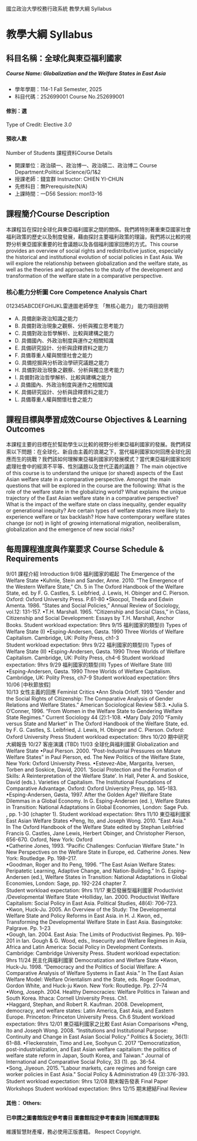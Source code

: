 國立政治大學校務行政系統 教學大綱 Syllabus
# 教學大綱 Syllabus
##  科目名稱：全球化與東亞福利國家
#####  Course Name: Globalization and the Welfare States in East Asia
  * 學年學期：114-1 Fall Semester, 2025 
  * 科目代碼：252699001 Course No.252699001
#### 修別：選
Type of Credit: Elective 
_3.0_
#### 預收人數
Number of Students
課程資料Course Details
  * 開課單位：政治碩一、政治博一、政治碩二、政治博二 Course Department:Political Science/G/1&2 
  * 授課老師：錢宜群 Instructor: CHIEN YI-CHUN 
  * 先修科目：無Prerequisite(N/A)
  * 上課時間：一D56 Session: mon13-16
##  課程簡介Course Description
本課程旨在探討全球化與東亞福利國家之間的關係。我們將特別著重東亞國家社會福利政策的歷史以及制度發展，藉由探討主要福利政策的理論，我們將以比較的視野分析東亞國家重要的社會議題以及各個福利國家回應的方式。This course provides an overview of social rights and redistributive justice, especially the historical and institutional evolution of social policies in East Asia. We will explore the relationship between globalization and the welfare state, as well as the theories and approaches to the study of the development and transformation of the welfare state in a comparative perspective.
###  核心能力分析圖 Core Competence Analysis Chart
012345ABCDEFGHIJKL雷達圖老師學生
「無核心能力」 
能力項目說明
  * A. 具備創新政治知識之能力
  * B. 具備對政治現象之觀察、分析與獨立思考能力
  * C. 具備對政治哲學解析、比較與建構之能力
  * D. 具備國內、外政治制度與運作之相關知識
  * E. 具備研究設計、分析與詮釋資料之能力
  * F. 具備尊重人權與關懷社會之能力
  * G. 具備挖掘與分析政治學研究議題之能力
  * H. 具備對政治現象之觀察、分析與獨立思考能力
  * I. 具備對政治哲學解析、比較與建構之能力
  * J. 具備國內、外政治制度與運作之相關知識
  * K. 具備研究設計、分析與詮釋資料之能力
  * L. 具備尊重人權與關懷社會之能力
##  課程目標與學習成效Course Objectives & Learning Outcomes 
本課程主要的目標在於幫助學生以比較的視野分析東亞福利國家的發展。我們將探索以下問題：在全球化、新自由主義的浪潮之下，當代福利國家如何回應全球化因應而生的挑戰？我們該如何理解東亞福利國家的發展模式？當代東亞福利國家如何處理社會中的經濟不平等、性別議題以及世代正義的議題？
The main objective of this course is to understand the unique (or shared) aspects of the East Asian welfare state in a comparative perspective. Amongst the main questions that will be explored in the course are the following: What is the role of the welfare state in the globalizing world? What explains the unique trajectory of the East Asian welfare state in a comparative perspective? What is the impact of the welfare state on class inequality, gender equality or generational inequity? Are certain types of welfare states more likely to experience welfare or tax backlash? How have contemporary welfare states change (or not) in light of growing international migration, neoliberalism, globalization and the emergence of new social risks?
##  每周課程進度與作業要求 Course Schedule & Requirements
9/01 課程介紹 Introduction
9/08 福利國家的崛起 The Emergence of the Welfare State
•Kuhnle, Stein and Sander, Anne. 2010. “The Emergence of the Western Welfare State,” Ch. 5 in The Oxford Handbook of the Welfare State, ed. by F. G. Castles, S. Leibfried, J. Lewis, H. Obinger and C. Pierson. Oxford: Oxford University Press. P.61-80
•Skocpol, Theda and Edwin Amenta. 1986. “States and Social Policies,” Annual Review of Sociology, vol.12: 131-157.
•T.H. Marshall. 1965. “Citizenship and Social Class,” in Class, Citizenship and Social Development: Essays by T.H. Marshall, Anchor Books.
Student workload expectation: 9hrs
9/15 福利國家的類型(I) Types of Welfare State (I)
•Esping-Andersen, Gøsta. 1990 Three Worlds of Welfare Capitalism. Cambridge, UK: Polity Press, ch1-3  
Student workload expectation: 9hrs
9/22 福利國家的類型(II) Types of Welfare State (II)
•Esping-Andersen, Gøsta. 1990 Three Worlds of Welfare Capitalism. Cambridge, UK: Polity Press, ch4-6
Student workload expectation: 9hrs
9/29 福利國家的類型(III) Types of Welfare State (III)
•Esping-Andersen, Gøsta. 1990 Three Worlds of Welfare Capitalism. Cambridge, UK: Polity Press, ch7-9
Student workload expectation: 9hrs
10/06 [中秋節放假]  
10/13 女性主義的回應 Feminist Critics
•Ann Shola Orloff. 1993 “Gender and the Social Rights of Citizenship: The Comparative Analysis of Gender Relations and Welfare States.” American Sociological Review 58:3.
•Julia S. O’Conner, 1996. “From Women in the Welfare State to Gendering Welfare State Regimes.” Current Sociology 44 (2):1-108.
•Mary Daly 2010 “Family versus State and Market” in The Oxford Handbook of the Welfare State, ed. by F. G. Castles, S. Leibfried, J. Lewis, H. Obinger and C. Pierson. Oxford: Oxford University Press
Student workload expectation: 9hrs
10/20 期中研究大綱報告
10/27 客座演講 (TBD)
11/03 全球化與福利國家 Globalization and Welfare State
•Paul Pierson. 2000. “Post-Industrial Pressures on Mature Welfare States” in Paul Pierson, ed. The New Politics of the Welfare State, New York: Oxford University Press.
•Estevez-Abe, Margarita, Iversen, Torben and Soskice, David, 2001. 'Social Protection and the Formation of Skills: A Reinterpretation of the Welfare State'. In Hall, Peter A. and Soskice, David (eds.). Varieties of Capitalism. The Institutional Foundations of Comparative Advantage. Oxford: Oxford University Press, pp. 145-183.  
•Esping-Andersen, Gøsta, 1997. After the Golden Age? Welfare State Dilemmas in a Global Economy. In G. Esping-Andersen (ed. ), Welfare States in Transition: National Adaptations in Global Economies, London: Sage Pub. , pp. 1-30 (chapter 1).
Student workload expectation: 9hrs
11/10 東亞福利國家 East Asian Welfare States
•Peng, Ito, and Joseph Wong. 2010. "East Asia." In The Oxford Handbook of the Welfare State edited by Stephan Leibfried Francis G. Castles, Jane Lewis, Herbert Obinger, and Christopher Pierson, 656-670. Oxford, New York: Oxford  
•Catherine Jones, 1993. “Pacific Challenges: Confucian Welfare State.” In New Perspectives on the Welfare State in Europe, ed. Catherine Jones. New York: Routledge. Pp. 198–217.  
•Goodman, Roger and Ito Peng, 1996. “The East Asian Welfare States: Peripatetic Learning, Adaptive Change, and Nation-Building.” In G. Esping-Andersen (ed.), Welfare States in Transition: National Adaptations in Global Economies, London: Sage, pp. 192-224 chapter 7.  
Student workload expectation: 9hrs
11/17 東亞發展型福利國家 Productivist /Developmental Welfare State
•Holliday, Ian. 2000. Productivist Welfare Capitalism: Social Policy in East Asia. Political Studies, 48(4): 706–723.  
•Kwon, Huck-Ju. 2005. An Overview of the Study: The Developmental Welfare State and Policy Reforms in East Asia. in H. J. Kwon, ed., Transforming the Developmental Welfare State in East Asia. Basingstoke: Palgrave. Pp. 1–23  
•Gough, Ian. 2004. East Asia: The Limits of Productivist Regimes. Pp. 169–201 in Ian. Gough & G. Wood, eds., Insecurity and Welfare Regimes in Asia, Africa and Latin America: Social Policy in Development Contexts. Cambridge: Cambridge University Press.
Student workload expectation: 9hrs
11/24 民主化與福利國家 Democratization and Welfare State
•Kwon, Huck-Ju. 1998. “Democracy and the Politics of Social Welfare: A Comparative Analysis of Welfare Systems in East Asia.” In The East Asian Welfare Model: Welfare Orientalism and the State, eds. Roger Goodman, Gordon White, and Huck-ju Kwon. New York: Routledge. Pp. 27–74  
•Wong, Joseph. 2004. Healthy Democracies: Welfare Politics in Taiwan and South Korea. Ithaca: Cornell University Press. Ch1.  
•Haggard, Stephan, and Robert R. Kaufman. 2008. Development, democracy, and welfare states: Latin America, East Asia, and Eastern Europe. Princeton: Princeton University Press. Ch.6
Student workload expectation: 9hrs
12/01 東亞福利國家之比較 East Asian Comparisons
•Peng, Ito and Joseph Wong. 2008. “Institutions and Institutional Purpose: Continuity and Change in East Asian Social Policy.” Politics & Society, 36(1): 61–88.
•Fleckenstein, Timo and Lee, Soohyun C. 2017 “Democratization, post-industrialization, and East Asian welfare capitalism: the politics of welfare state reform in Japan, South Korea, and Taiwan.” Journal of International and Comparative Social Policy, 33 (1). pp. 36-54.  
•Song, Jiyeoun. 2015. "Labour markets, care regimes and foreign care worker policies in East Asia." Social Policy & Administration 49 (3):376-393.
Student workload expectation: 9hrs
12/08 期末報告發表 Final Paper Workshops
Student workload expectation: 9hrs
12/15 期末總結Final Review
####  其他： Others:
####  已申請之圖書館指定參考書目  圖書館指定參考書查詢 |相關處理要點
維護智慧財產權，務必使用正版書籍。 Respect Copyright.